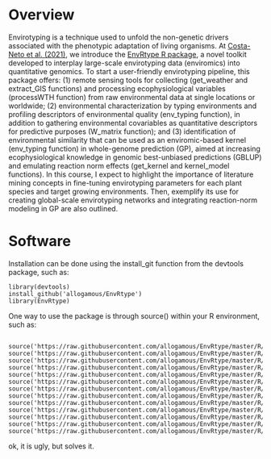# Overview

Envirotyping is a technique used to unfold the non-genetic drivers associated with the phenotypic adaptation of living organisms. At [Costa-Neto et al. (2021)](https://github.com/gcostaneto/GEMS_R/blob/main/References/Conceptual%20papers/Costa-Neto%20et%20al%202020%20EnvRtype%20a%20software%20to%20interplay%20enviromics%20and%20quantitative%20genomics%20in%20agriculture.pdf), we introduce the [EnvRtype R package](https://github.com/allogamous/EnvRtype), a novel toolkit developed to interplay large-scale envirotyping data (enviromics) into quantitative genomics. To start a user-friendly envirotyping pipeline, this package offers: (1) remote sensing tools for collecting (get_weather and extract_GIS functions) and processing ecophysiological variables (processWTH function) from raw environmental data at single locations or worldwide; (2) environmental characterization by typing environments and profiling descriptors of environmental quality (env_typing function), in addition to gathering environmental covariables as quantitative descriptors for predictive purposes (W_matrix function); and (3) identification of environmental similarity that can be used as an enviromic-based kernel (env_typing function) in whole-genome prediction (GP), aimed at increasing ecophysiological knowledge in genomic best-unbiased predictions (GBLUP) and emulating reaction norm effects (get_kernel and kernel_model functions). In this course, I expect to highlight the importance of literature mining concepts in fine-tuning envirotyping parameters for each plant species and target growing environments. Then, exemplify its use for creating global-scale envirotyping networks and integrating reaction-norm modeling in GP are also outlined.

# Software

Installation can be done using the install_git function from the devtools package, such as:

```{r, eval=FALSE}
library(devtools)
install_github('allogamous/EnvRtype')
library(EnvRtype)
```

One way to use the package is through source() within your R environment, such as:

```{r, eval=FALSE}

source('https://raw.githubusercontent.com/allogamous/EnvRtype/master/R/AtmosphericPAram.R')
source('https://raw.githubusercontent.com/allogamous/EnvRtype/master/R/SradPARAM.R')
source('https://raw.githubusercontent.com/allogamous/EnvRtype/master/R/SupportFUnction.R')
source('https://raw.githubusercontent.com/allogamous/EnvRtype/master/R/EnvTyping.R')
source('https://raw.githubusercontent.com/allogamous/EnvRtype/master/R/Wmatrix.R')
source('https://raw.githubusercontent.com/allogamous/EnvRtype/master/R/covfromraster.R')
source('https://raw.githubusercontent.com/allogamous/EnvRtype/master/R/envKernel.R')
source('https://raw.githubusercontent.com/allogamous/EnvRtype/master/R/gdd.R')
source('https://raw.githubusercontent.com/allogamous/EnvRtype/master/R/getGEenriched.R')
source('https://raw.githubusercontent.com/allogamous/EnvRtype/master/R/get_weather_gis.R')
source('https://raw.githubusercontent.com/allogamous/EnvRtype/master/R/processWTH.R')
source('https://raw.githubusercontent.com/allogamous/EnvRtype/master/R/met_kernel_model.R')
source('https://raw.githubusercontent.com/allogamous/EnvRtype/master/R/summary_weather.R')
```
ok, it is ugly, but solves it.
